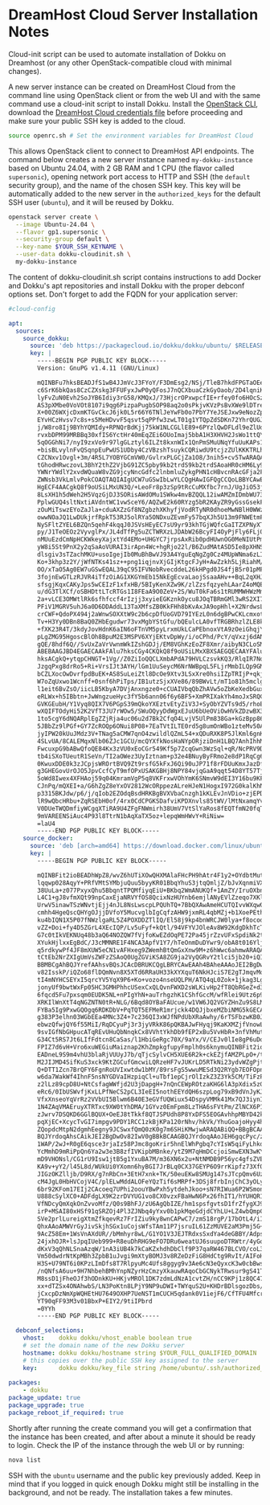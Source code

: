 # DreamHost Cloud Server Installation Notes

Cloud-init script can be used to automate installation of Dokku on
Dreamhost (or any other OpenStack-compatible cloud with minimal
changes).

A new server instance can be created on DreamHost Cloud from the command line
using OpenStack client or from the web UI and with the same command
use a cloud-init script to install Dokku. Install the [OpenStack
CLI](https://help.dreamhost.com/hc/en-us/articles/216185658-How-to-Install-the-OpenStack-command-line-clients),
download the [DreamHost Cloud credentials
file](https://iad2.dreamcompute.com/project/access_and_security/api_access/openrc/)
before proceeding and make sure your public SSH key is added to the
cloud.

```sh
source openrc.sh # Set the environment variables for DreamHost Cloud
```

This allows OpenStack client to connect to DreamHost API endpoints.
The command below creates a new server instance named `my-dokku-instance`
based on Ubuntu 24.04, with 2 GB RAM and 1 CPU (the flavor called
`supersonic`), opening network port access to HTTP and SSH (the
`default` security group), and the name of the chosen SSH key. This
key will be automatically added to the new server in the
`authorized_keys` for the default SSH user (`ubuntu`), and it will
be reused by Dokku.

```sh
openstack server create \
  --image Ubuntu-24.04 \
  --flavor gp1.supersonic \
  --security-group default \
  --key-name $YOUR_SSH_KEYNAME \
  --user-data dokku-cloudinit.sh \
  my-dokku-instance
```

The content of dokku-cloudinit.sh script contains instructions to add
Docker and Dokku's apt repositories and install Dokku with the proper
debconf options set. Don't forget to add the FQDN for your application
server:

```yaml
#cloud-config

apt:
  sources:
    source_dokku: 
      source: 'deb https://packagecloud.io/dokku/dokku/ubuntu/ $RELEASE main'
      key: |
        -----BEGIN PGP PUBLIC KEY BLOCK-----
        Version: GnuPG v1.4.11 (GNU/Linux)

        mQINBFu7hksBEADJfS1wB4JJmVcJ3FYoY/F3DmEsg2/NSj/TleB7hkdFPGTaOEef
        c6SrK6bkQas8CzCZXskg3FFUFyxJwP0yQFosJ7nQCXbuaCzkGyOaob/2D4lqniKu
        lyFvZuN0Evh2SoJYB6Idiy3rG58/KMQxJ/73HjcrOPxwpcfIE+rfey0fo6HOcSz7
        AS3pXMbe0VoVOt8107i9qg6PizpaPugbSOP98aq2o0sPkjvKVzPsBvXWe9lDTreI
        X+00Z6WXjcDxmKTGvCkcJ6jk0L5r66Y6TNlJeYwFb0o7PbY7YeJSEJxw9eNozZpY
        EYvHCzHvsv7c8s+s5MeHDvvF5qsvt5qPPfw3zwLT01g1YTQpZdSDKn72YhrQUGJM
        j/W8ro8Ij9BYhYQMIdy+RPNQrBdKjj75kW1NLCGLlE89+6PYzlQwDFLdl9eZlUdM
        rvxbDPM99MRBBq30xfIS6YctHr40mEqZEi6OUoImaj5bbA1H3XHVH2JsWo1ttQYo
        5qOGGhNi7/nyI9zxVo9r97lgGLztyl6ILZt8kxnWIx1QnPmSMuUNqYfuUuKAPs1q
        +bisBLvylnFvQSqnpEuPwUS1UDby4CzVBzshTsuykCQRiwdU9tcjzZUlKKKTRLhj
        CZCNxv1Ovgl+3m/4R5L7YOBYGCmVW0/GvlrxPLGCjZa1O8/3nih5+cv5TwARAQAB
        tGhodHRwczovL3BhY2thZ2VjbG91ZC5pby9kb2trdS9kb2trdSAoaHR0cHM6Ly9w
        YWNrYWdlY2xvdWQuaW8vZG9jcyNncGdfc2lnbmluZykgPHN1cHBvcnRAcGFja2Fn
        ZWNsb3VkLmlvPokCOAQTAQIAIgUCW7uGSwIbLwYLCQgHAwIGFQgCCQoLBBYCAwEC
        HgECF4AACgkQ8f9oUSiLMxUN3Q/+LeoFr8p3zSp9tRcCuMXfbc7rnJ/UgJiO53jW
        8LsXH1h5dWeh2H5VqzGjDJ3SORisAWdOMu1SWkw4mvBZQQL12iwAMZmIDmbWU73c
        PplwGUQ4sltNxtiAVdntWC1vwSceY6/AQZwE2k60RYzg5bR2KAyZR9yGssGsekFO
        zOuMiTswzEYoZaJla+cduAXZzGf8NZgbzhXKhyfjVodRTyNR0dhoeMwNBlH0WWzW
        owwNOaJQ1LwDUkjrfRpkT53RJ5olRYa5ONDxuZEvmFy57bqXJh5U13m9FNWEtmF2
        NySFltZYEL6BZQn5qehF4kqqJ0JSVsHEyEC7sU9yr93khTGjWQfcGaITZXPNyXTC
        py/J1TeOEOz2VyvglPx/JL4dTfPg5uZCTWRXzLJDAbW26BcyFI4OyPjFly6FLj0o
        nMUuEzdCmNpHCKWkeyXajxtYd4EMo+UHGYC7jrpsAxRib0pdHUwnOG0MeNIUtPm/
        yW8i5St9PnX2y2qSaAoVURAI3irApn4Wc+hgRjo22l/B6ZudMAtASD5Ie8pXHNS0
        dlsgiv3sTZachMKU+usoIgejIb0MuBhBwVJ93A4YguEqNgZg0Cz4MUpWNma6zLIN
        Ko+3khp3z2Y/jWfNTKs41sz++png1iqjnvXjGIjKtgcFJyH+AwZzkh5LjRiahM/I
        OO/xTaO5Ag0EW7uGSwEQAL39qC95IFVNobRvecddeL26kHPgd0JS4fjB5r01pMFR
        3fojnEwGTLzRJVR4iTfzOiAG1XKGYmEb15NkEgEcvaLaojSsaaAHv++BqL2qXHJa
        sfsgjKqxCAKyJps5wCEIzF1xfxHB/5BIyKenXZw9K/zlZzsfqzyehLAarZ4oMQEN
        u/dG3TlXCf/oSBHDttLTcRTGs1I8FEaA9O0ZeV+2S/WuT0kFa6s1tRUMMWHWzMmR
        2a+vLCE3OMWtlRk6sfhfccf4rIzjj3xyieEGKznkOycu8JOqTBRmGMl3wRS2XI7c
        PFiV1MGRV5uhJ6a0D6DDAddL13TaXMfsZB0KkFHh8bKvAxJA9opHhl+X2NrdwsLz
        crCWF+QdoPX494j2aWnwSOXXtW9c2b6cpDfUoGVD79IYEzL0n6dgBPwCKLcmxotF
        Tv+H3Yy0DBn8BaQ0ZHbEgudwr73vxMgbYStGfu/bQEulcLA0vfTRGBRhzlZLE8k6
        +fXK23R4T/3kdyJovHdnK6aIN6oFTnVM5pyLrxmUkLCaPEbnoxVtA9zOeiGhqjYT
        pLgZMG95HgoscBlOh8BpuM2E3MSPV6XYjEKtvDpWy/i/oCPhd/PcY/qVxzj6dANU
        gQE/8hdf6Q//SvUxZaVrVwnmWkIZshGDJj/EM8VGhKzEoZF8Xmr/aibyN3CLoSMl
        ABEBAAGJBD4EGAECAAkFAlu7hksCGy4CKQkQ8f9oUSiLMxXBXSAEGQECAAYFAlu7
        hksACgkQ+ytqpCHNGT+1Vg//Z0ZiIoQQCLXmbAPdA79HVLCzsvkKQ3/RlqIR7Nq1
        JzgqPxg8drRo5+Ri+VrsIJt3AYH/lGm1UuSeycM6NrNWBpqL5FLjrMmbILQp9GMf
        bCZLXocOwDvrfpdBuEK+AS8SuLeiZtl8DcOe9Xtv3LSxXre0hsiIZpTRIjP+qkj8
        W7oZqUxwo1Wcnff+0snf6hPiTps/IB1utzSjxXVe86/89BWvLt/mT1o81h5mclgk
        l1eit6BvZsO/iicLB5KbyA7DVjAnxngze0+cCUAIVbqQbZhAVw5oZbKeXedbGuxr
        eRLWx+h5IBbtn+JwWngzueHyc3fY5b6ann06f6y6BF5+XmPRIXakYh4moJxSRQCA
        GVKGEubH/Y1Vyq8QIX7V6PGpS39mQkoYXEztvEtyZiV3J+SyObYZVTs9d5/rhoE2
        wXQIFTOdyHi52K2VfT3JU7rWOw5/SWuOQyyDdWgxEJuU6bUeOViOwHVkZDzwBX3Y
        1to5cgY6dNQARplEgZZjRja4uc06u2d7Bk2CfqO4LvjV5UlPm838Ga+kGzBpp86X
        5JBbZz9lPGf+GY7ZcROQp6ONui8P08+7EaTVtILTE0rd5g8umOnWBo1zteMv50As
        jyIPW20kUuJMdz3V+TNag5aCMW7qnO4zwildlQZmL54+xQDuRXK8P5JlKml6gnK+
        4SLvUA/8CALEMqxNlb06ZJc1GCU/mcQYXfkNosHaNYpORjziDnH1LBQ7AnhIhhMy
        FwcuxpG9bABwQfoQE84Kx3zVU0xEoCGr549Kf5p7ZcqGwn3WzSql+qR/NcPRV9Dp
        tb4iSXoTUeutR1SeVn/TI2aOWez3UyIztnam+p32e4BNuyByFRmo2e8dP1RqCg6b
        0KwuxDDE0k3zJCpjsWROrtBVQ9Zt9rsfG5kFxJ6Qi90uJP71f8rFDUuKmxJazDf3
        g3GHEGovUrOJO5JpvCcfCyT9mfOPxUSAKGBHj8NPY84vjqGaA9qqt54D8YT57TjR
        5oWd8Iwex4XFHAoj59q04KmramVgP5q8VKFrxwVOhYmK6SNmvW9dEI3Y16bu9KF7
        CJnPq/mQXEI+a/G6hZgZ8eYxOV2812WcORppezALreHJeN1HogxI972G0kalKhNC
        p3315BKJdw/p6/j/qIob2EZOdqBsdHRKBgBVXVbaCnzgh1kKLEvJnVDio+zjEPDr
        lR9wQbcHRbu+ZqRSEbH0of/4rx0CdCPGKSDafviKPDXnvls85tWV/lMtNxamqYvv
        V0DUeTWQDmfiyWCgqXTiRA9U4ZFgFNWmirh38UmV7VtSlYaRos8fEQTfmN20fqTk
        9mVAREENSiAuc4P93l8TtrN1bAqXaTX5oz+lepqWmHWvY+RiNiw=
        =laU4
        -----END PGP PUBLIC KEY BLOCK-----
    source_docker: 
      source: 'deb [arch=amd64] https://download.docker.com/linux/ubuntu $RELEASE stable'
      key: |
        -----BEGIN PGP PUBLIC KEY BLOCK-----

        mQINBFit2ioBEADhWpZ8/wvZ6hUTiXOwQHXMAlaFHcPH9hAtr4F1y2+OYdbtMuth
        lqqwp028AqyY+PRfVMtSYMbjuQuu5byyKR01BbqYhuS3jtqQmljZ/bJvXqnmiVXh
        38UuLa+z077PxyxQhu5BbqntTPQMfiyqEiU+BKbq2WmANUKQf+1AmZY/IruOXbnq
        L4C1+gJ8vfmXQt99npCaxEjaNRVYfOS8QcixNzHUYnb6emjlANyEVlZzeqo7XKl7
        UrwV5inawTSzWNvtjEjj4nJL8NsLwscpLPQUhTQ+7BbQXAwAmeHCUTQIvvWXqw0N
        cmhh4HgeQscQHYgOJjjDVfoY5MucvglbIgCqfzAHW9jxmRL4qbMZj+b1XoePEtht
        ku4bIQN1X5P07fNWzlgaRL5Z4POXDDZTlIQ/El58j9kp4bnWRCJW0lya+f8ocodo
        vZZ+Doi+fy4D5ZGrL4XEcIQP/Lv5uFyf+kQtl/94VFYVJOleAv8W92KdgDkhTcTD
        G7c0tIkVEKNUq48b3aQ64NOZQW7fVjfoKwEZdOqPE72Pa45jrZzvUFxSpdiNk2tZ
        XYukHjlxxEgBdC/J3cMMNRE1F4NCA3ApfV1Y7/hTeOnmDuDYwr9/obA8t016Yljj
        q5rdkywPf4JF8mXUW5eCN1vAFHxeg9ZWemhBtQmGxXnw9M+z6hWwc6ahmwARAQAB
        tCtEb2NrZXIgUmVsZWFzZSAoQ0UgZGViKSA8ZG9ja2VyQGRvY2tlci5jb20+iQI3
        BBMBCgAhBQJYrefAAhsvBQsJCAcDBRUKCQgLBRYCAwEAAh4BAheAAAoJEI2BgDwO
        v82IsskP/iQZo68flDQmNvn8X5XTd6RRaUH33kXYXquT6NkHJciS7E2gTJmqvMqd
        tI4mNYHCSEYxI5qrcYV5YqX9P6+Ko+vozo4nseUQLPH/ATQ4qL0Zok+1jkag3Lgk
        jonyUf9bwtWxFp05HC3GMHPhhcUSexCxQLQvnFWXD2sWLKivHp2fT8QbRGeZ+d3m
        6fqcd5Fu7pxsqm0EUDK5NL+nPIgYhN+auTrhgzhK1CShfGccM/wfRlei9Utz6p9P
        XRKIlWnXtT4qNGZNTN0tR+NLG/6Bqd8OYBaFAUcue/w1VW6JQ2VGYZHnZu9S8LMc
        FYBa5Ig9PxwGQOgq6RDKDbV+PqTQT5EFMeR1mrjckk4DQJjbxeMZbiNMG5kGECA8
        g383P3elhn03WGbEEa4MNc3Z4+7c236QI3xWJfNPdUbXRaAwhy/6rTSFbzwKB0Jm
        ebwzQfwjQY6f55MiI/RqDCyuPj3r3jyVRkK86pQKBAJwFHyqj9KaKXMZjfVnowLh
        9svIGfNbGHpucATqREvUHuQbNnqkCx8VVhtYkhDb9fEP2xBu5VvHbR+3nfVhMut5
        G34Ct5RS7Jt6LIfFdtcn8CaSas/l1HbiGeRgc70X/9aYx/V/CEJv0lIe8gP6uDoW
        FPIZ7d6vH+Vro6xuWEGiuMaiznap2KhZmpkgfupyFmplh0s6knymuQINBFit2ioB
        EADneL9S9m4vhU3blaRjVUUyJ7b/qTjcSylvCH5XUE6R2k+ckEZjfAMZPLpO+/tF
        M2JIJMD4SifKuS3xck9KtZGCufGmcwiLQRzeHF7vJUKrLD5RTkNi23ydvWZgPjtx
        Q+DTT1Zcn7BrQFY6FgnRoUVIxwtdw1bMY/89rsFgS5wwuMESd3Q2RYgb7EOFOpnu
        w6da7WakWf4IhnF5nsNYGDVaIHzpiqCl+uTbf1epCjrOlIzkZ3Z3Yk5CM/TiFzPk
        z2lLz89cpD8U+NtCsfagWWfjd2U3jDapgH+7nQnCEWpROtzaKHG6lA3pXdix5zG8
        eRc6/0IbUSWvfjKxLLPfNeCS2pCL3IeEI5nothEEYdQH6szpLog79xB9dVnJyKJb
        VfxXnseoYqVrRz2VVbUI5Blwm6B40E3eGVfUQWiux54DspyVMMk41Mx7QJ3iynIa
        1N4ZAqVMAEruyXTRTxc9XW0tYhDMA/1GYvz0EmFpm8LzTHA6sFVtPm/ZlNCX6P1X
        zJwrv7DSQKD6GGlBQUX+OeEJ8tTkkf8QTJSPUdh8P8YxDFS5EOGAvhhpMBYD42kQ
        pqXjEC+XcycTvGI7impgv9PDY1RCC1zkBjKPa120rNhv/hkVk/YhuGoajoHyy4h7
        ZQopdcMtpN2dgmhEegny9JCSwxfQmQ0zK0g7m6SHiKMwjwARAQABiQQ+BBgBCAAJ
        BQJYrdoqAhsCAikJEI2BgDwOv82IwV0gBBkBCAAGBQJYrdoqAAoJEH6gqcPyc/zY
        1WAP/2wJ+R0gE6qsce3rjaIz58PJmc8goKrir5hnElWhPgbq7cYIsW5qiFyLhkdp
        YcMmhD9mRiPpQn6Ya2w3e3B8zfIVKipbMBnke/ytZ9M7qHmDCcjoiSmwEXN3wKYI
        mD9VHONsl/CG1rU9Isw1jtB5g1YxuBA7M/m36XN6x2u+NtNMDB9P56yc4gfsZVES
        KA9v+yY2/l45L8d/WUkUi0YXomn6hyBGI7JrBLq0CX37GEYP6O9rrKipfz73XfO7
        JIGzOKZlljb/D9RX/g7nRbCn+3EtH7xnk+TK/50euEKw8SMUg147sJTcpQmv6UzZ
        cM4JgL0HbHVCojV4C/plELwMddALOFeYQzTif6sMRPf+3DSj8frbInjChC3yOLy0
        6br92KFom17EIj2CAcoeq7UPhi2oouYBwPxh5ytdehJkoo+sN7RIWua6P2WSmon5
        U888cSylXC0+ADFdgLX9K2zrDVYUG1vo8CX0vzxFBaHwN6Px26fhIT1/hYUHQR1z
        VfNDcyQmXqkOnZvvoMfz/Q0s9BhFJ/zU6AgQbIZE/hm1spsfgvtsD1frZfygXJ9f
        irP+MSAI80xHSf91qSRZOj4Pl3ZJNbq4yYxv0b1pkMqeGdjdCYhLU+LZ4wbQmpCk
        SVe2prlLureigXtmZfkqevRz7FrIZiu9ky8wnCAPwC7/zmS18rgP/17bOtL4/iIz
        QhxAAoAMWVrGyJivSkjhSGx1uCojsWfsTAm11P7jsruIL61ZzMUVE2aM3Pmj5G+W
        9AcZ58Em+1WsVnAXdUR//bMmhyr8wL/G1YO1V3JEJTRdxsSxdYa4deGBBY/Adpsw
        24jxhOJR+lsJpqIUeb999+R8euDhRHG9eFO7DRu6weatUJ6suupoDTRWtr/4yGqe
        dKxV3qQhNLSnaAzqW/1nA3iUB4k7kCaKZxhdhDbClf9P37qaRW467BLCVO/coL3y
        Vm50dwdrNtKpMBh3ZpbB1uJvgi9mXtyBOMJ3v8RZeDzFiG8HdCtg9RvIt/AIFoHR
        H3S+U79NT6i0KPzLImDfs8T7RlpyuMc4Ufs8ggyg9v3Ae6cN3eQyxcK3w0cbBwsh
        /nQNfsA6uu+9H7NhbehBMhYnpNZyrHzCmzyXkauwRAqoCbGCNykTRwsur9gS41TQ
        M8ssD1jFheOJf3hODnkKU+HKjvMROl1DK7zdmLdNzA1cvtZH/nCC9KPj1z8QC47S
        xx+dTZSx4ONAhwbS/LN3PoKtn8LPjY9NP9uDWI+TWYquS2U+KHDrBDlsgozDbs/O
        jCxcpDzNmXpWQHEtHU7649OXHP7UeNST1mCUCH5qdank0V1iejF6/CfTFU4MfcrG
        YT90qFF93M3v01BbxP+EIY2/9tiIPbrd
        =0YYh
        -----END PGP PUBLIC KEY BLOCK-----

  debconf_selections:
    vhost:    dokku dokku/vhost_enable boolean true
    # set the domain name of the new Dokku server
    hostname: dokku dokku/hostname string $YOUR_FULL_QUALIFIED_DOMAIN
    # this copies over the public SSH key assigned to the server
    key:      dokku dokku/key_file string /home/ubuntu/.ssh/authorized_keys
    
packages:
    - dokku
package_update: true
package_upgrade: true
package_reboot_if_required: true
```

Shortly after running the create command you will get a confirmation that the
instance has been created, and after about a minute it should be ready to login. Check the IP of the instance through the web UI or by running:

```sh
nova list
```

SSH with the `ubuntu` username and the public key previously added.
Keep in mind that if you logged in quick enough Dokku might still be installing in the background, and not be ready. The installation takes a few minutes.
